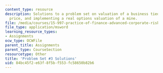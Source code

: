 ```yaml
---
content_type: resource
description: Solutions to a problem set on valuation of a business tied to the copper
  price, and implementing a real options valuation of a mine.
file: /media/courses/15-997-practice-of-finance-advanced-corporate-risk-management-spring-2009/84bc45f2e63f8f5bf553fc58650b82b6_sol_pset3.xls
file_type: application/msword
learning_resource_types:
- Assignments
ocw_type: OCWFile
parent_title: Assignments
parent_type: CourseSection
resourcetype: Other
title: 'Problem Set #3 Solutions'
uid: 84bc45f2-e63f-8f5b-f553-fc58650b82b6
---
```

